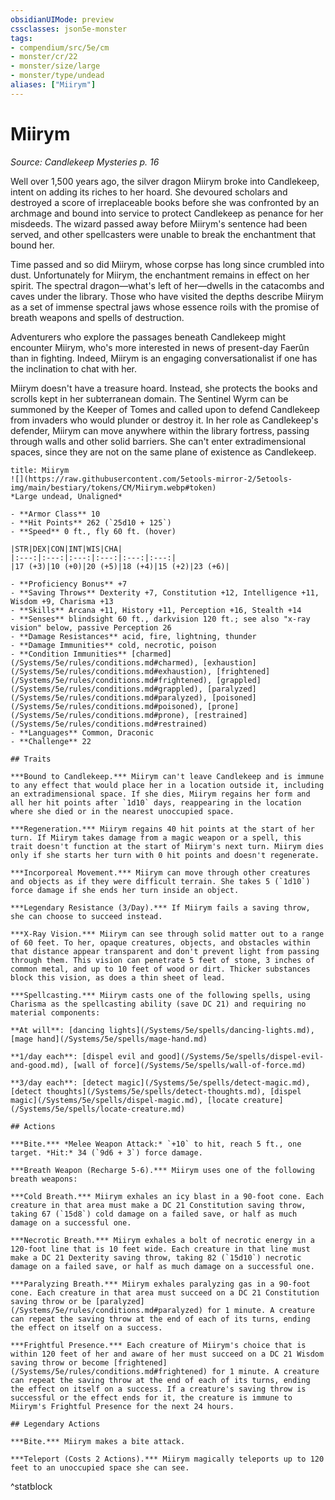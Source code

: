 ```yaml
---
obsidianUIMode: preview
cssclasses: json5e-monster
tags:
- compendium/src/5e/cm
- monster/cr/22
- monster/size/large
- monster/type/undead
aliases: ["Miirym"]
---
```

# Miirym
*Source: Candlekeep Mysteries p. 16*  

Well over 1,500 years ago, the silver dragon Miirym broke into Candlekeep, intent on adding its riches to her hoard. She devoured scholars and destroyed a score of irreplaceable books before she was confronted by an archmage and bound into service to protect Candlekeep as penance for her misdeeds. The wizard passed away before Miirym's sentence had been served, and other spellcasters were unable to break the enchantment that bound her.

Time passed and so did Miirym, whose corpse has long since crumbled into dust. Unfortunately for Miirym, the enchantment remains in effect on her spirit. The spectral dragon—what's left of her—dwells in the catacombs and caves under the library. Those who have visited the depths describe Miirym as a set of immense spectral jaws whose essence roils with the promise of breath weapons and spells of destruction.

Adventurers who explore the passages beneath Candlekeep might encounter Miirym, who's more interested in news of present-day Faerûn than in fighting. Indeed, Miirym is an engaging conversationalist if one has the inclination to chat with her.

Miirym doesn't have a treasure hoard. Instead, she protects the books and scrolls kept in her subterranean domain. The Sentinel Wyrm can be summoned by the Keeper of Tomes and called upon to defend Candlekeep from invaders who would plunder or destroy it. In her role as Candlekeep's defender, Miirym can move anywhere within the library fortress, passing through walls and other solid barriers. She can't enter extradimensional spaces, since they are not on the same plane of existence as Candlekeep.

```ad-statblock
title: Miirym
![](https://raw.githubusercontent.com/5etools-mirror-2/5etools-img/main/bestiary/tokens/CM/Miirym.webp#token)
*Large undead, Unaligned*

- **Armor Class** 10
- **Hit Points** 262 (`25d10 + 125`)
- **Speed** 0 ft., fly 60 ft. (hover)

|STR|DEX|CON|INT|WIS|CHA|
|:---:|:---:|:---:|:---:|:---:|:---:|
|17 (+3)|10 (+0)|20 (+5)|18 (+4)|15 (+2)|23 (+6)|

- **Proficiency Bonus** +7
- **Saving Throws** Dexterity +7, Constitution +12, Intelligence +11, Wisdom +9, Charisma +13
- **Skills** Arcana +11, History +11, Perception +16, Stealth +14
- **Senses** blindsight 60 ft., darkvision 120 ft.; see also "x-ray vision" below, passive Perception 26
- **Damage Resistances** acid, fire, lightning, thunder
- **Damage Immunities** cold, necrotic, poison
- **Condition Immunities** [charmed](/Systems/5e/rules/conditions.md#charmed), [exhaustion](/Systems/5e/rules/conditions.md#exhaustion), [frightened](/Systems/5e/rules/conditions.md#frightened), [grappled](/Systems/5e/rules/conditions.md#grappled), [paralyzed](/Systems/5e/rules/conditions.md#paralyzed), [poisoned](/Systems/5e/rules/conditions.md#poisoned), [prone](/Systems/5e/rules/conditions.md#prone), [restrained](/Systems/5e/rules/conditions.md#restrained)
- **Languages** Common, Draconic
- **Challenge** 22

## Traits

***Bound to Candlekeep.*** Miirym can't leave Candlekeep and is immune to any effect that would place her in a location outside it, including an extradimensional space. If she dies, Miirym regains her form and all her hit points after `1d10` days, reappearing in the location where she died or in the nearest unoccupied space.

***Regeneration.*** Miirym regains 40 hit points at the start of her turn. If Miirym takes damage from a magic weapon or a spell, this trait doesn't function at the start of Miirym's next turn. Miirym dies only if she starts her turn with 0 hit points and doesn't regenerate.

***Incorporeal Movement.*** Miirym can move through other creatures and objects as if they were difficult terrain. She takes 5 (`1d10`) force damage if she ends her turn inside an object.

***Legendary Resistance (3/Day).*** If Miirym fails a saving throw, she can choose to succeed instead.

***X-Ray Vision.*** Miirym can see through solid matter out to a range of 60 feet. To her, opaque creatures, objects, and obstacles within that distance appear transparent and don't prevent light from passing through them. This vision can penetrate 5 feet of stone, 3 inches of common metal, and up to 10 feet of wood or dirt. Thicker substances block this vision, as does a thin sheet of lead.

***Spellcasting.*** Miirym casts one of the following spells, using Charisma as the spellcasting ability (save DC 21) and requiring no material components:

**At will**: [dancing lights](/Systems/5e/spells/dancing-lights.md), [mage hand](/Systems/5e/spells/mage-hand.md)

**1/day each**: [dispel evil and good](/Systems/5e/spells/dispel-evil-and-good.md), [wall of force](/Systems/5e/spells/wall-of-force.md)

**3/day each**: [detect magic](/Systems/5e/spells/detect-magic.md), [detect thoughts](/Systems/5e/spells/detect-thoughts.md), [dispel magic](/Systems/5e/spells/dispel-magic.md), [locate creature](/Systems/5e/spells/locate-creature.md)

## Actions

***Bite.*** *Melee Weapon Attack:* `+10` to hit, reach 5 ft., one target. *Hit:* 34 (`9d6 + 3`) force damage.

***Breath Weapon (Recharge 5-6).*** Miirym uses one of the following breath weapons:

***Cold Breath.*** Miirym exhales an icy blast in a 90-foot cone. Each creature in that area must make a DC 21 Constitution saving throw, taking 67 (`15d8`) cold damage on a failed save, or half as much damage on a successful one.

***Necrotic Breath.*** Miirym exhales a bolt of necrotic energy in a 120-foot line that is 10 feet wide. Each creature in that line must make a DC 21 Dexterity saving throw, taking 82 (`15d10`) necrotic damage on a failed save, or half as much damage on a successful one.

***Paralyzing Breath.*** Miirym exhales paralyzing gas in a 90-foot cone. Each creature in that area must succeed on a DC 21 Constitution saving throw or be [paralyzed](/Systems/5e/rules/conditions.md#paralyzed) for 1 minute. A creature can repeat the saving throw at the end of each of its turns, ending the effect on itself on a success.

***Frightful Presence.*** Each creature of Miirym's choice that is within 120 feet of her and aware of her must succeed on a DC 21 Wisdom saving throw or become [frightened](/Systems/5e/rules/conditions.md#frightened) for 1 minute. A creature can repeat the saving throw at the end of each of its turns, ending the effect on itself on a success. If a creature's saving throw is successful or the effect ends for it, the creature is immune to Miirym's Frightful Presence for the next 24 hours.

## Legendary Actions

***Bite.*** Miirym makes a bite attack.

***Teleport (Costs 2 Actions).*** Miirym magically teleports up to 120 feet to an unoccupied space she can see.
```
^statblock